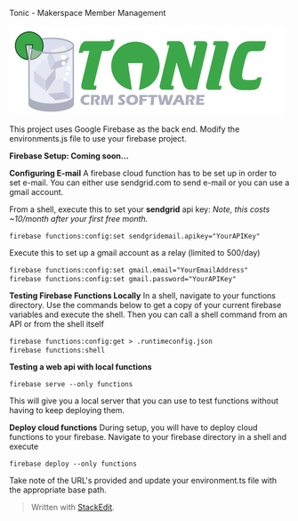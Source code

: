 Tonic - Makerspace Member Management

![Tonic Logo](https://github.com/MelbourneMakerSpace/Tonic/blob/master/src/assets/Logo.jpg?raw=true)

This project uses Google Firebase as the back end. Modify the environments.js file to use your firebase project.

**Firebase Setup: Coming soon...**

**Configuring E-mail**
A firebase cloud function has to be set up in order to set e-mail. You can either use sendgrid.com to send e-mail or you can use a gmail account.

From a shell, execute this to set your **sendgrid** api key:
_Note, this costs ~10/month after your first free month._

    firebase functions:config:set sendgridemail.apikey="YourAPIKey"

Execute this to set up a gmail account as a relay (limited to 500/day)

    firebase functions:config:set gmail.email="YourEmailAddress"
    firebase functions:config:set gmail.password="YourAPIKey"

**Testing Firebase Functions Locally**
In a shell, navigate to your functions directory. Use the commands below to get a copy of your current firebase variables and execute the shell. Then you can call a shell command from an API or from the shell itself

    firebase functions:config:get > .runtimeconfig.json
    firebase functions:shell

**Testing a web api with local functions**

    firebase serve --only functions

This will give you a local server that you can use to test functions without having to keep deploying them.

**Deploy cloud functions**
During setup, you will have to deploy cloud functions to your firebase. Navigate to your firebase directory in a shell and execute

    firebase deploy --only functions

Take note of the URL's provided and update your environment.ts file with the appropriate base path.

> Written with [StackEdit](https://stackedit.io/).
